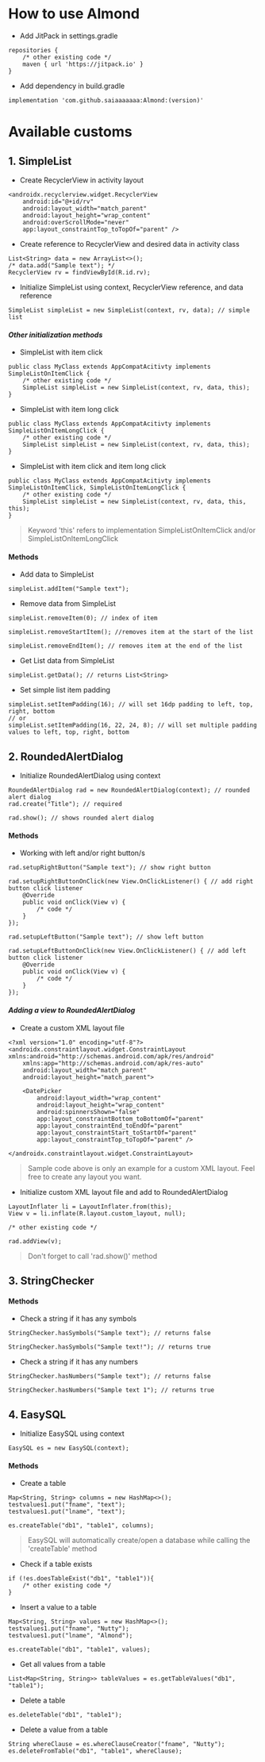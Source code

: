 # How to use Almond
- Add JitPack in settings.gradle
```
repositories {
    /* other existing code */
    maven { url 'https://jitpack.io' }
}
```
- Add dependency in build.gradle
```
implementation 'com.github.saiaaaaaaa:Almond:(version)'
```
# Available customs
## 1. SimpleList
- Create RecyclerView in activity layout
```
<androidx.recyclerview.widget.RecyclerView
    android:id="@+id/rv"
    android:layout_width="match_parent"
    android:layout_height="wrap_content"
    android:overScrollMode="never"
    app:layout_constraintTop_toTopOf="parent" />
```
- Create reference to RecyclerView and desired data in activity class
```
List<String> data = new ArrayList<>();
/* data.add("Sample text"); */
RecyclerView rv = findViewById(R.id.rv);
```
- Initialize SimpleList using context, RecyclerView reference, and data reference
```
SimpleList simpleList = new SimpleList(context, rv, data); // simple list
```
#### *Other initialization methods*
- SimpleList with item click
```
public class MyClass extends AppCompatAcitivty implements SimpleListOnItemClick {
    /* other existing code */
    SimpleList simpleList = new SimpleList(context, rv, data, this);
}
```
- SimpleList with item long click
```
public class MyClass extends AppCompatAcitivty implements SimpleListOnItemLongClick {
    /* other existing code */
    SimpleList simpleList = new SimpleList(context, rv, data, this);
}
```
- SimpleList with item click and item long click
```
public class MyClass extends AppCompatAcitivty implements SimpleListOnItemClick, SimpleListOnItemLongClick {
    /* other existing code */
    SimpleList simpleList = new SimpleList(context, rv, data, this, this);
}
```
> Keyword 'this' refers to implementation SimpleListOnItemClick and/or SimpleListOnItemLongClick
#### Methods
- Add data to SimpleList
```
simpleList.addItem("Sample text");
```
- Remove data from SimpleList
```
simpleList.removeItem(0); // index of item

simpleList.removeStartItem(); //removes item at the start of the list

simpleList.removeEndItem(); // removes item at the end of the list
```
- Get List<String> data from SimpleList
```
simpleList.getData(); // returns List<String>
```
- Set simple list item padding
```
simpleList.setItemPadding(16); // will set 16dp padding to left, top, right, bottom
// or
simpleList.setItemPadding(16, 22, 24, 8); // will set multiple padding values to left, top, right, bottom
```
## 2. RoundedAlertDialog
- Initialize RoundedAlertDialog using context
```
RoundedAlertDialog rad = new RoundedAlertDialog(context); // rounded alert dialog
rad.create("Title"); // required

rad.show(); // shows rounded alert dialog
```
#### Methods
- Working with left and/or right button/s
```
rad.setupRightButton("Sample text"); // show right button

rad.setupRightButtonOnClick(new View.OnClickListener() { // add right button click listener
    @Override
    public void onClick(View v) {
        /* code */
    }
});

rad.setupLeftButton("Sample text"); // show left button

rad.setupLeftButtonOnClick(new View.OnClickListener() { // add left button click listener
    @Override
    public void onClick(View v) {
        /* code */
    }
});
```
#### *Adding a view to RoundedAlertDialog*
- Create a custom XML layout file
```
<?xml version="1.0" encoding="utf-8"?>
<androidx.constraintlayout.widget.ConstraintLayout xmlns:android="http://schemas.android.com/apk/res/android"
    xmlns:app="http://schemas.android.com/apk/res-auto"
    android:layout_width="match_parent"
    android:layout_height="match_parent">

    <DatePicker
        android:layout_width="wrap_content"
        android:layout_height="wrap_content"
        android:spinnersShown="false"
        app:layout_constraintBottom_toBottomOf="parent"
        app:layout_constraintEnd_toEndOf="parent"
        app:layout_constraintStart_toStartOf="parent"
        app:layout_constraintTop_toTopOf="parent" />

</androidx.constraintlayout.widget.ConstraintLayout>
```
> Sample code above is only an example for a custom XML layout. Feel free to create any layout you want.
- Initialize custom XML layout file and add to RoundedAlertDialog
```
LayoutInflater li = LayoutInflater.from(this);
View v = li.inflate(R.layout.custom_layout, null);

/* other existing code */

rad.addView(v);
```
> Don't forget to call 'rad.show()' method
## 3. StringChecker
#### Methods
- Check a string if it has any symbols
```
StringChecker.hasSymbols("Sample text"); // returns false

StringChecker.hasSymbols("Sample text!"); // returns true
```
- Check a string if it has any numbers
```
StringChecker.hasNumbers("Sample text"); // returns false

StringChecker.hasNumbers("Sample text 1"); // returns true
```
## 4. EasySQL
- Initialize EasySQL using context
```
EasySQL es = new EasySQL(context);
```
#### Methods
- Create a table
```
Map<String, String> columns = new HashMap<>();
testvalues1.put("fname", "text");
testvalues1.put("lname", "text");

es.createTable("db1", "table1", columns);
```
> EasySQL will automatically create/open a database while calling the 'createTable' method
- Check if a table exists
```
if (!es.doesTableExist("db1", "table1")){
    /* other existing code */
}
```
- Insert a value to a table
```
Map<String, String> values = new HashMap<>();
testvalues1.put("fname", "Nutty");
testvalues1.put("lname", "Almond");

es.createTable("db1", "table1", values);
```
- Get all values from a table
```
List<Map<String, String>> tableValues = es.getTableValues("db1", "table1");
```
- Delete a table
```
es.deleteTable("db1", "table1");
```
- Delete a value from a table
```
String whereClause = es.whereClauseCreator("fname", "Nutty");
es.deleteFromTable("db1", "table1", whereClause);
```